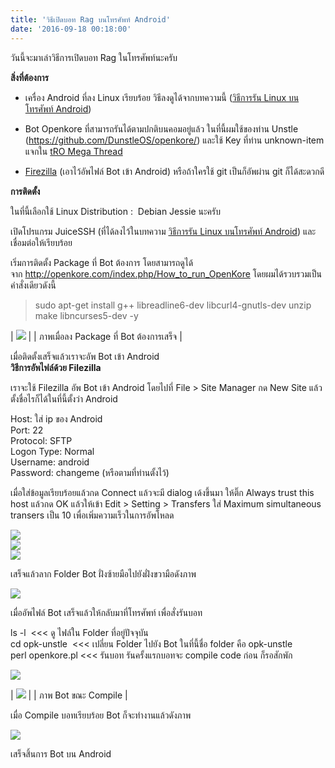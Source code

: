 ```yaml
---
title: 'วิธีเปิดบอท Rag บนโทรศัพท์ Android'
date: '2016-09-18 00:18:00'
---
```


วันนี้จะมาเล่าวิธีการเปิดบอท Rag ในโทรศัพท์นะครับ  
  
**สิ่งที่ต้องการ**  
  
- เครื่อง Android ที่ลง Linux เรียบร้อย วิธีลงดูได้จากบทความนี้ ([วิธีการรัน Linux บนโทรศัพท์ Android](https://kittinanx.blogspot.com/2016/09/install-linux-android.html))  
  
- Bot Openkore ที่สามารถรันได้ตามปกติบนคอมอยู่แล้ว ในที่นี้ผมใช้ของท่าน Unstle (<https://github.com/DunstleOS/openkore/>) และใช้ Key ที่ท่าน unknown-item แจกใน [tRO Mega Thread](https://github.com/OpenKore/openkore/issues/221)  
  
- [Firezilla](https://filezilla-project.org/) (เอาไว้อัพไฟล์ Bot เข้า Android) หรือถ้าใครใช้ git เป็นก็อัพผ่าน git ก็ได้สะดวกดี  
  
  
**การติดตั้ง**  
  
ในที่นี้เลือกใช้ Linux Distribution :  Debian Jessie นะครับ  
  
เปิดโปรแกรม JuiceSSH (ที่ได้ลงไว้ในบทความ [วิธีการรัน Linux บนโทรศัพท์ Android](https://kittinanx.blogspot.com/2016/09/install-linux-android.html)) และเชื่อมต่อให้เรียบร้อย  
  
เริ่มการติดตั้ง Package ที่ Bot ต้องการ โดยสามารถดูได้จาก <http://openkore.com/index.php/How_to_run_OpenKore> โดยผมได้รวบรวมเป็นคำสั่งเดียวดังนี้  
  

> sudo apt-get install g++ libreadline6-dev libcurl4-gnutls-dev unzip make libncurses5-dev -y

  


| [![](https://1.bp.blogspot.com/-E9VPhQqsliA/V9153FP5VVI/AAAAAAAAj7E/6dQBA9-1Q2UH8qpgnTycCuEH3C0zhbe6gCLcB/s640/Screenshot_20160917-203202.png)](https://1.bp.blogspot.com/-E9VPhQqsliA/V9153FP5VVI/AAAAAAAAj7E/6dQBA9-1Q2UH8qpgnTycCuEH3C0zhbe6gCLcB/s1600/Screenshot_20160917-203202.png) |
| ภาพเมื่อลง Package ที่ Bot ต้องการเสร็จ |

  
  
เมื่อติดตั้งเสร็จแล้วเราจะอัพ Bot เข้า Android  
**วิธีการอัพไฟล์ด้วย Filezilla**  
  
เราจะใช้ Filezilla อัพ Bot เข้า Android โดยไปที่ File > Site Manager กด New Site แล้วตั้งชื่อไรก็ได้ในที่นี้ตั้งว่า Android  
  
Host: ใส่ ip ของ Android  
Port: 22  
Protocol: SFTP  
Logon Type: Normal  
Username: android  
Password: changeme (หรือตามที่ท่านตั้งไว้)  
  
เมื่อใส่ข้อมูลเรียบร้อยแล้วกด Connect แล้วจะมี dialog เด้งขึ้นมา ให้ติ๊ก Always trust this host แล้วกด OK แล้วให้เข้า Edit > Setting > Transfers ใส่ Maximum simultaneous transers เป็น 10 เพื่อเพิ่มความเร็วในการอัพโหลด  
  
[![](https://4.bp.blogspot.com/-n8x7Z0uQkh0/V916VFtCfGI/AAAAAAAAj7Q/6oU3LqElC98rl1PMBs-Egy7QojoC04BYQCEw/s1600/Screenshot-Site%2BManager.png)](https://4.bp.blogspot.com/-n8x7Z0uQkh0/V916VFtCfGI/AAAAAAAAj7Q/6oU3LqElC98rl1PMBs-Egy7QojoC04BYQCEw/s1600/Screenshot-Site%2BManager.png)  
[![](https://3.bp.blogspot.com/-EBAu_qOyGg4/V916VsqLThI/AAAAAAAAj7U/tiQVnyq0sMAqBrBZOmHwjdZPRCc3XHVjQCEw/s1600/Screenshot-Unknown%2Bhost%2Bkey.png)](https://3.bp.blogspot.com/-EBAu_qOyGg4/V916VsqLThI/AAAAAAAAj7U/tiQVnyq0sMAqBrBZOmHwjdZPRCc3XHVjQCEw/s1600/Screenshot-Unknown%2Bhost%2Bkey.png)  
[![](https://4.bp.blogspot.com/-vzeQY4XGq2c/V916VOgmy2I/AAAAAAAAj7M/dlfrO7aRqYAs01H7XlPkdsknOZdauHtyACEw/s1600/Screenshot-Settings.png)](https://4.bp.blogspot.com/-vzeQY4XGq2c/V916VOgmy2I/AAAAAAAAj7M/dlfrO7aRqYAs01H7XlPkdsknOZdauHtyACEw/s1600/Screenshot-Settings.png)  
  
เสร็จแล้วลาก Folder Bot ฝั่งซ้ายมือไปยังฝั่งขวามือดังภาพ  
  
[![](https://1.bp.blogspot.com/-oLPbKayyrps/V916VKbU-II/AAAAAAAAj7I/xcQDldWLr88sZtUkZEvqRG2YyocFEILQACLcB/s640/Screenshot-Android%2B-%2Bsftp%253A--android%2540192.168.0.104%2B-%2BFileZilla.png)](https://1.bp.blogspot.com/-oLPbKayyrps/V916VKbU-II/AAAAAAAAj7I/xcQDldWLr88sZtUkZEvqRG2YyocFEILQACLcB/s1600/Screenshot-Android%2B-%2Bsftp%253A--android%2540192.168.0.104%2B-%2BFileZilla.png)  
  
เมื่ออัพไฟล์ Bot เสร็จแล้วให้กลับมาที่โทรศัพท์ เพื่อสั่งรันบอท  
  
ls -l  <<< ดู ไฟล์ใน Folder ที่อยู่ปัจจุบัน  
cd opk-unstle  <<< เปลี่ยน Folder ไปยัง Bot ในที่นี้ชื่อ folder คือ opk-unstle  
perl openkore.pl <<< รันบอท รันครั้งแรกบอทจะ compile code ก่อน ก็รอสักพัก  
  
[![](https://1.bp.blogspot.com/-DjO6flVlCuc/V915N-TGkbI/AAAAAAAAj64/77q5JrLL66gNdhFB9vVpiBYMlxsaEmJ5ACK4B/s640/Screenshot_20160917-211806.png)](http://1.bp.blogspot.com/-DjO6flVlCuc/V915N-TGkbI/AAAAAAAAj64/77q5JrLL66gNdhFB9vVpiBYMlxsaEmJ5ACK4B/s1600/Screenshot_20160917-211806.png)  


| [![](https://2.bp.blogspot.com/-Y4sAoTLx4Ik/V915cyOqG_I/AAAAAAAAj68/RmPU-go9KTcWA1eZ1lTq30sPtwzH2hnwACLcB/s640/Screenshot_20160917-235914.png)](https://2.bp.blogspot.com/-Y4sAoTLx4Ik/V915cyOqG_I/AAAAAAAAj68/RmPU-go9KTcWA1eZ1lTq30sPtwzH2hnwACLcB/s1600/Screenshot_20160917-235914.png) |
| ภาพ Bot ขณะ Compile |

  
  
เมื่อ Compile บอทเรียบร้อย Bot ก็จะทำงานแล้วดังภาพ  
  
[![](https://1.bp.blogspot.com/-uvKbT_C8mH4/V914ZTr0cPI/AAAAAAAAj6w/334PpSliA74HbnStd-59DqUarne3lvQ4gCLcB/s640/Screenshot_20160918-000637.png)](https://1.bp.blogspot.com/-uvKbT_C8mH4/V914ZTr0cPI/AAAAAAAAj6w/334PpSliA74HbnStd-59DqUarne3lvQ4gCLcB/s1600/Screenshot_20160918-000637.png)  
  
  
  
เสร็จสิ้นการ Bot บน Android  
  
  
